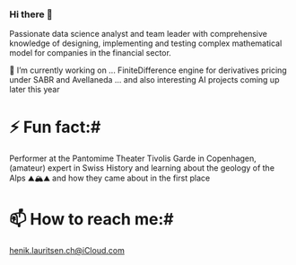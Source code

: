 ### Hi there 👋

Passionate data science analyst and team leader with comprehensive knowledge of designing, implementing and testing complex mathematical model for companies in the financial sector.


🔭 I’m currently working on ... FiniteDifference engine for derivatives pricing under SABR and Avellaneda ... and also interesting AI projects coming up later this year


# ⚡ Fun fact:# 
Performer at the Pantomime Theater Tivolis Garde in Copenhagen, (amateur) expert in Swiss History and learning about the geology of the Alps ⛰️🏔️⛰️ and how they came about in the first place


# 📫 How to reach me:# 
henik.lauritsen.ch@iCloud.com


<!--
**henrik-lauritsen-ch/henrik-lauritsen-ch** is a ✨ _special_ ✨ repository because its `README.md` (this file) appears on your GitHub profile.

Here are some ideas to get you started:

- 🔭 I’m currently working on ...
- 🌱 I’m currently learning ...
- 👯 I’m looking to collaborate on ...
- 🤔 I’m looking for help with ...
- 💬 Ask me about ...
- 📫 How to reach me: ...
- 😄 Pronouns: ...
- ⚡ Fun fact: ...
-->
